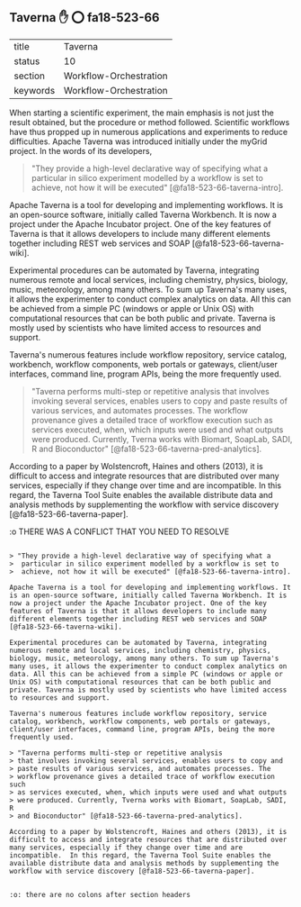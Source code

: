 ## Taverna :hand: :o:  fa18-523-66


|          |                        |
| -------- | ---------------------- |
| title    | Taverna                | 
| status   | 10                     |
| section  | Workflow-Orchestration |
| keywords | Workflow-Orchestration |


When starting a scientific experiment, the main emphasis is not just the result obtained, but the procedure or method followed. Scientific
workflows have thus propped up in numerous applications and experiments to reduce difficulties. Apache Taverna was introduced initially 
under the myGrid project. In the words of its developers,
> "They provide a high-level declarative way of specifying what a particular in silico experiment modelled by a workflow is set to
> achieve, not how it will be executed" [@fa18-523-66-taverna-intro].

Apache Taverna is a tool for developing and implementing workflows. It is an open-source software, initially called Taverna Workbench.
It is now a project under the Apache Incubator project. One of the key features of Taverna is that it allows developers to include many 
different elements together including REST web services and SOAP [@fa18-523-66-taverna-wiki].

Experimental procedures can be automated by Taverna, integrating numerous remote and local services, including chemistry, physics, biology, music, meteorology, among many others. To sum up Taverna's many uses, it allows the experimenter to conduct complex analytics on data.  All this can be achieved from a simple PC (windows or apple or Unix OS) with computational resources that can be both public and private. Taverna is mostly used by scientists who have limited access to resources and support. 

Taverna's numerous features include workflow repository, service catalog, workbench, workflow components, web portals or gateways, 
client/user interfaces, command line, program APIs, being the more frequently used. 
> "Taverna performs multi-step or repetitive analysis that involves invoking several services, enables users to copy and paste results 
> of various services, and automates processes. The workflow provenance gives a detailed trace of workflow execution such as services 
> executed, when, which inputs were used and what outputs were produced. Currently, Tverna works with Biomart, SoapLab, SADI, R and 
> Bioconductor" [@fa18-523-66-taverna-pred-analytics].

According to a paper by Wolstencroft, Haines and others (2013), it is difficult to access and integrate resources that are distributed 
over many services, especially if they change over time and are incompatible.   In this regard, the Taverna Tool Suite enables the 
available distribute data and analysis methods by supplementing the workflow with service discovery [@fa18-523-66-taverna-paper].


:o THERE WAS A CONFLICT THAT YOU NEED TO RESOLVE
```

> "They provide a high-level declarative way of specifying what a
>  particular in silico experiment modelled by a workflow is set to
>  achieve, not how it will be executed" [@fa18-523-66-taverna-intro].

Apache Taverna is a tool for developing and implementing workflows. It
is an open-source software, initially called Taverna Workbench. It is
now a project under the Apache Incubator project. One of the key
features of Taverna is that it allows developers to include many
different elements together including REST web services and SOAP
[@fa18-523-66-taverna-wiki].

Experimental procedures can be automated by Taverna, integrating
numerous remote and local services, including chemistry, physics,
biology, music, meteorology, among many others. To sum up Taverna's
many uses, it allows the experimenter to conduct complex analytics on
data. All this can be achieved from a simple PC (windows or apple or
Unix OS) with computational resources that can be both public and
private. Taverna is mostly used by scientists who have limited access
to resources and support.

Taverna's numerous features include workflow repository, service
catalog, workbench, workflow components, web portals or gateways,
client/user interfaces, command line, program APIs, being the more
frequently used.  

> "Taverna performs multi-step or repetitive analysis
> that involves invoking several services, enables users to copy and
> paste results of various services, and automates processes. The
> workflow provenance gives a detailed trace of workflow execution such
> as services executed, when, which inputs were used and what outputs
> were produced. Currently, Tverna works with Biomart, SoapLab, SADI, R
> and Bioconductor" [@fa18-523-66-taverna-pred-analytics].

According to a paper by Wolstencroft, Haines and others (2013), it is
difficult to access and integrate resources that are distributed over
many services, especially if they change over time and are
incompatible.  In this regard, the Taverna Tool Suite enables the
available distribute data and analysis methods by supplementing the
workflow with service discovery [@fa18-523-66-taverna-paper].


:o: there are no colons after section headers
```





